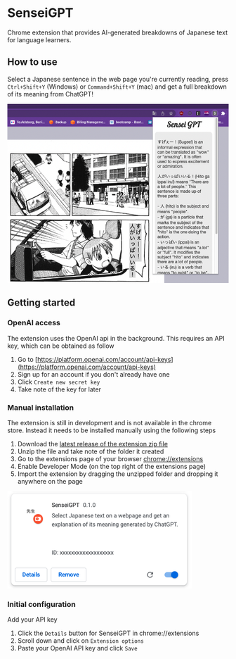 # SenseiGPT
Chrome extension that provides AI-generated breakdowns of Japanese text for language learners.

## How to use

Select a Japanese sentence in the web page you're currently reading, press `Ctrl+Shift+Y` (Windows) or `Command+Shift+Y` (mac) and get a full breakdown of its meaning from ChatGPT!

![Screenshot of SenseiGPT in action - explaining text in a manga reader application.](img/screenshot1.png)

## Getting started

### OpenAI access
The extension uses the OpenAI api in the background. This requires an API key, which can be obtained as follow
1. Go to [https://platform.openai.com/account/api-keys](https://platform.openai.com/account/api-keys)
2. Sign up for an account if you don't already have one
3. Click `Create new secret key`
4. Take note of the key for later

### Manual installation

The extension is still in development and is not available in the chrome store. Instead it needs to be installed manually using the following steps

1. Download the [latest release of the extension zip file](https://github.com/ceno/sensei-gpt/releases/download/v0.1/sensei-gpt-0.1.zip)
2. Unzip the file and take note of the folder it created
3. Go to the extensions page of your browser [chrome://extensions](chrome://extensions)
4. Enable Developer Mode (on the top right of the extensions page)
5. Import the extension by dragging the unzipped folder and dropping it anywhere on the page

![Screenshot of SenseiGPT installed in the browser.](img/extension_screenshot.png)

### Initial configuration

Add your API key
1. Click the `Details` button for SenseiGPT in chrome://extensions
2. Scroll down and click on `Extension options`
3. Paste your OpenAI API key and click `Save`

